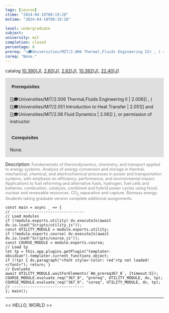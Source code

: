 ```yaml
---
tags: [course]
ctime: "2024-04-18T00:19:28"
mstime: "2024-04-18T00:19:28"

level: undergraduate
subject: 
university: mit
completion: closed
percentage: 0
prereq: "<🎓Universities/MIT/2.006 Thermal,Fluids Engineering II> , ( <🎓Universities/MIT/2.051 Introduction to Heat Transfer> and <🎓Universities/MIT/2.06 Fluid Dynamics> ), or permission of instructor"
coreq: "None."
---
```


catalog [10.390[J]](http://student.mit.edu/catalog/m10a.html#10.390), [2.60[J]](http://student.mit.edu/catalog/m2b.html#2.60), [2.62[J]](http://student.mit.edu/catalog/m2b.html#2.62), [10.392[J]](http://student.mit.edu/catalog/m10a.html#10.392), [22.40[J]](http://student.mit.edu/catalog/m22b.html#22.40)

<span style="display: block; padding: 15px; background-color: rgb(100, 100, 100, 0.2);"><font id="m_prereq367_0" style="display: block; font-family: Arial, sans-serif; font-weight: bold; padding: 5px">Prerequisites</font><br><span id="prereq367_0">[[🎓Universities/MIT/2.006 Thermal,Fluids Engineering II | 2.006]] , ( [[🎓Universities/MIT/2.051 Introduction to Heat Transfer | 2.051]] and [[🎓Universities/MIT/2.06 Fluid Dynamics | 2.06]] ), or permission of instructor</span></span>
<span style="display: block; padding: 15px; background-color: rgb(100, 100, 100, 0.2);"><font id="m_coreq367_0" style="display: block; font-family: Arial, sans-serif; font-weight: bold; padding: 5px">Corequisites</font><br><span id="coreq367_0">None.</span></span>

<font style="">Description:</font>
<font style="color: grey; font-size: 0.8rem;">Fundamentals of thermodynamics, chemistry, and transport applied to energy systems. Analysis of energy conversion and storage in thermal, mechanical, chemical, and electrochemical processes in power and transportation systems, with emphasis on efficiency, performance, and environmental impact. Applications to fuel reforming and alternative fuels, hydrogen, fuel cells and batteries, combustion, catalysis, combined and hybrid power cycles using fossil, nuclear and renewable resources. CO<sub>2</sub> separation and capture. Biomass energy. Students taking graduate version complete additional assignments.</font>

```dataviewjs
const main = async _ => {
// --------------------------------
// Load modules
if (!module.exports.utility) dv.executeJs(await dv.io.load("Scripts/utility.js"));
const UTILITY_MODULE = module.exports.utility;
if (!module.exports.course) dv.executeJs(await dv.io.load("Scripts/course.js"));
const COURSE_MODULE = module.exports.course;
// Load tp
let tp = this.app.plugins.getPlugin("templater-obsidian").templater.current_functions_object;
if (!tp) { dv.paragraph("<font style='color: red'>tp not loaded!</font>"); return; }
// Evaluate
await UTILITY_MODULE.waitForElements(`#m_prereq367_0`, {timeout:5});
COURSE_MODULE.evaluate_req("367_0", "prereq", UTILITY_MODULE, dv, tp);
COURSE_MODULE.evaluate_req("367_0", "coreq", UTILITY_MODULE, dv, tp);
// --------------------------------
}; main();
```

---

<< HELLO, WORLD >>
